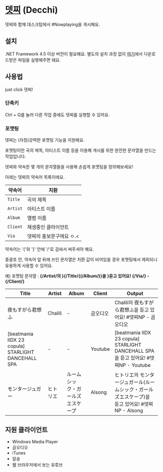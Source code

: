 # [뎃찌](https://github.com/Usagination/Decchi/releases/latest) (Decchi)

뎃찌와 함께 데스크탑에서 #Nowplaying을 게시해요.


## 설치

.NET Framework 4.5 이상 버전이 필요해요.
별도의 설치 과정 없이 [여기](https://github.com/Usagination/Decchi/releases/latest)에서 다운로드받은 파일을 실행해주면 돼요.

## 사용법

just click 뎃찌!

### 단축키

Ctrl + Q를 눌러 다른 작업 중에도 뎃찌를 실행할 수 있어요.

### 포맷팅

뎃찌는 (자칭)강력한 포맷팅 기능을 지원해요.

포맷팅이란 곡의 제목, 아티스트 이름 등을 이용해 게시를 위한 완전한 문자열을 만드는 작업입니다.

뎃찌와 약속한 몇 개의 문자열들을 사용해 손쉽게 포맷팅을 정의해보세요!

아래는 뎃찌의 약속어 목록이에요.

|약속어|치환|
|---|---|
|`Title`|곡의 제목|
|`Artist`|아티스트 이름|
|`Album`|앨범 이름|
|`Client`|재생중인 클라이언트|
|`Via`|뎃찌의 홍보문구에요 ㅇ.<|

약속어는 '{'와 '}' 안에 '/'로 감싸서 써주셔야 해요.

중괄호 안, 약속어 앞 뒤에 쓰인 문자열은 치환 값이 비어있을 경우 포맷팅에서 제외되니 유용하게 사용할 수 있어요.

예) 포맷팅 문자열 : <b>{/Artist/의 }{/Title/{(/Album/)}을 }듣고 있어요! {/Via/} - {/Client/} </b>

|Title|Artist|Album|Client|Output|
|---|---|---|---|---|
|夜もすがら君想ふ|Chalili|-|곰오디오|Chalili의 夜もすがら君想ふ을 듣고 있어요! #뎃찌NP - 곰오디오|
|[beatmania IIDX 23 copula] STARLIGHT DANCEHALL SPA|-|-|Youtube|[beatmania IIDX 23 copula] STARLIGHT DANCEHALL SPA을 듣고 있어요! #뎃찌NP - Youtube|
|モンタージュガー|ヒトリエ|ルームシック・ガールズエスケープ|Alsong|ヒトリエ의 モンタージュガール(ルームシック・ガールズエスケープ)을 듣고 있어요! #뎃찌NP - Alsong|

## 지원 클라이언트

- Windows Media Player
- 곰오디오
- iTunes
- 알송
- 웹 브라우저에서 보는 유튜브